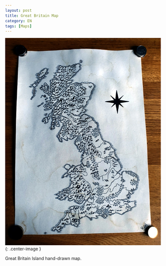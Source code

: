 ```yaml
---
layout: post
title: Great Britain Map
category: EN
tags: [Maps]
---
```


![_config.yml](/images/drawings/map-GB.jpg "_config.yml"){: .center-image }

Great Britain Island hand-drawn map. 
